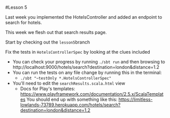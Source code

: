 #Lesson 5

Last week you implemented the HotelsController and added an endpoint to search for hotels.  

This week we flesh out that search results page.  
  
Start by checking out the `lesson5`branch

Fix the tests in `HotelsControllerSpec` by looking at the clues included
* You can check your progress by running `./sbt run` and then browsing to http://localhost:9000/hotels/search?destination=london&distance=1.2
* You can run the tests on any file change by running this in the terminal:
    * `./sbt "~testOnly *.HotelsControllerSpec"`
* You'll need to edit the `searchResults.scala.html` view
    * Docs for Play's templates: https://www.playframework.com/documentation/2.5.x/ScalaTemplates
You should end up with something like this: https://limitless-lowlands-73789.herokuapp.com/hotels/search?destination=london&distance=1.2
